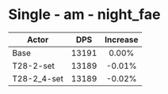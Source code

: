 # Single - am - night_fae
| Actor | DPS | Increase |
|---|:---:|:---:|
|Base|13191|0.00%|
|T28-2-set|13189|-0.01%|
|T28-2_4-set|13189|-0.02%|
